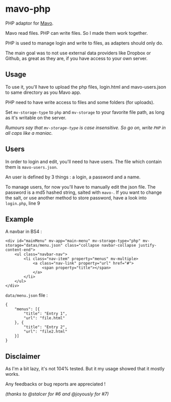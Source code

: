 # mavo-php
PHP adaptor for [Mavo](http://mavo.io/).

Mavo read files. PHP can write files. So I made them work together.

PHP is used to manage login and write to files, as adapters should only do.

The main goal was to not use external data providers like Dropbox or Github, as great as they are, if you have access to your own server.

## Usage
To use it, you'll have to upload the php files, login.html and mavo-users.json to same directory as you Mavo app. 

PHP need to have write access to files and some folders (for uploads).

Set `mv-storage-type` to `php` and `mv-storage` to your favorite file path, as long as it's writable on the server.

_Rumours say that `mv-storage-type` is case insensitive. So go on, write `PHP` in all caps like a maniac._

## Users
In order to login and edit, you'll need to have users. The file which contain them is `mavo-users.json`.

An user is defined by 3 things : a login, a password and a name.

To manage users, for now you'll have to manually edit the json file.
The password is a md5 hashed string, salted with `mavo-`.
If you want to change the salt, or use another method to store password, have a look into `login.php`, line 9


## Example
A navbar in BS4 :
```
<div id="mainMenu" mv-app="main-menu" mv-storage-type="php" mv-storage="datas/menu.json" class="collapse navbar-collapse justify-content-end">
    <ul class="navbar-nav">
        <li class="nav-item" property="menus" mv-multiple>
            <a class="nav-link" property="url" href="#">
                <span property="title"></span>
            </a>
        </li>
    </ul>
</div>
```
`data/menu.json` file :
```
{
    "menus": [{
        "title": "Entry 1",
        "url": "file.html"
    }, {
        "title": "Entry 2",
        "url": "file2.html"
    }]
}
```

## Disclaimer
As I'm a bit lazy, it's not 104% tested. But it my usage showed that it mostly works.

Any feedbacks or bug reports are appreciated !

_(thanks to @stalcer for #6 and @joyously for #7)_

